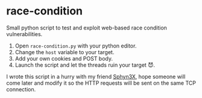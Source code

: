 # race-condition
Small python script to test and exploit web-based race condition vulnerabilities.

1. Open `race-condition.py` with your python editor.
2. Change the `host` variable to your target.
3. Add your own cookies and POST body.
5. Launch the script and let the threads ruin your target :smiling_imp:.

I wrote this script in a hurry with my friend [Sphyn3X](https://github.com/Sphyn3X), hope someone will come later and modify it so the HTTP requests will be sent on the same TCP connection.

